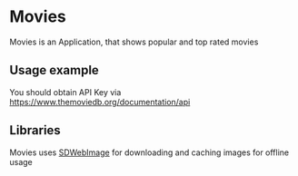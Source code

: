 # Movies

Movies is an Application, that shows popular and top rated movies

## Usage example


You should obtain API Key via https://www.themoviedb.org/documentation/api


## Libraries

Movies uses [SDWebImage](https://github.com/SDWebImage/SDWebImage) for downloading and caching images for offline usage
